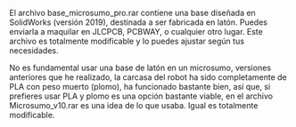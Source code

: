 El archivo base_microsumo_pro.rar contiene una base diseñada en SolidWorks (versión 2019), destinada a ser fabricada en latón. Puedes enviarla a maquilar en JLCPCB, PCBWAY, o cualquier otro lugar. Este archivo es totalmente modificable y lo puedes ajustar según tus necesidades.

No es fundamental usar una base de latón en un microsumo, versiones anteriores que he realizado, la carcasa del robot ha sido completamente de PLA con peso muerto (plomo), ha funcionado bastante bien, así que, si prefieres usar PLA y plomo es una opción bastante viable, en el archivo Microsumo_v10.rar es una idea de lo que usaba. Igual es totalmente modificable.
